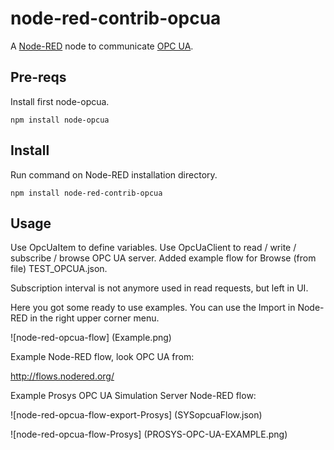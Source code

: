 node-red-contrib-opcua
========================

A <a href="http://nodered.org" target="_new">Node-RED</a> node to communicate [OPC UA](https://www.npmjs.com/package/node-opcua).


Pre-reqs
--------

Install first node-opcua.

    npm install node-opcua    

Install
-------

Run command on Node-RED installation directory.

	npm install node-red-contrib-opcua

Usage
-----

Use OpcUaItem to define variables.
Use OpcUaClient to read / write / subscribe / browse OPC UA server.
Added example flow for Browse (from file) TEST_OPCUA.json.

Subscription interval is not anymore used in read requests, but left in UI.

Here you got some ready to use examples.
You can use the Import in Node-RED in the right upper corner menu.

![node-red-opcua-flow] (Example.png)

Example Node-RED flow, look OPC UA from:

http://flows.nodered.org/

Example Prosys OPC UA Simulation Server Node-RED flow:

![node-red-opcua-flow-export-Prosys] (SYSopcuaFlow.json)

![node-red-opcua-flow-Prosys] (PROSYS-OPC-UA-EXAMPLE.png)

